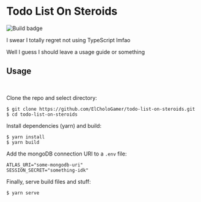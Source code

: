 # Todo List On Steroids

![Build badge](https://github.com/ElCholoGamer/todo-list-on-steroids/workflows/Build/badge.svg)

I swear I totally regret not using TypeScript lmfao

Well I guess I should leave a usage guide or something

## Usage

<br />

Clone the repo and select directory:

```
$ git clone https://github.com/ElCholoGamer/todo-list-on-steroids.git
$ cd todo-list-on-steroids
```

Install dependencies (yarn) and build:

```
$ yarn install
$ yarn build
```

Add the mongoDB connection URI to a `.env` file:

```
ATLAS_URI="some-mongodb-uri"
SESSION_SECRET="something-idk"
```

Finally, serve build files and stuff:

```
$ yarn serve
```
